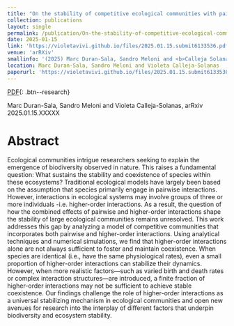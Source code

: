 ```yaml
---
title: "On the stability of competitive ecological communities with pairwise and higher-order interactions"
collection: publications
layout: single
permalink: /publication/On-the-stability-of-competitive-ecological-communities-with-pairwise-and-higher-order-interactions/
date: 2025-01-15
link: 'https://violetavivi.github.io/files/2025.01.15.submit6133536.pdf'
venue: 'arRXiv'
smallinfo: '(2025) Marc Duran-Sala, Sandro Meloni and <b>Calleja Solanas, V.</b>'
location: Marc Duran-Sala, Sandro Meloni and Violeta Calleja-Solanas
paperurl: 'https://violetavivi.github.io/files/2025.01.15.submit6133536.pdf'
---
```


[PDF](https://violetavivi.github.io/files/2025.01.15.submit6133536.pdf){: .btn--research}

Marc Duran-Sala, Sandro Meloni and Violeta Calleja-Solanas, arRxiv 2025.01.15.XXXXX

# Abstract
Ecological communities intrigue researchers seeking to explain the emergence of biodiversity observed in nature. This raises a fundamental question: What sustains the stability and coexistence of species within these ecosystems? Traditional ecological models have largely been based on the assumption that species primarily engage in pairwise interactions. However, interactions in ecological systems may involve groups of three or more individuals -i.e. higher-order interactions. As a result, the question of how the combined effects of pairwise and higher-order interactions shape the stability of large ecological communities remains unresolved.
This work addresses this gap by analyzing a model of competitive communities that incorporates both pairwise and higher-order interactions. Using analytical techniques and numerical simulations, we find that higher-order interactions alone are not always sufficient to foster and maintain coexistence. When species are identical (i.e., have the same physiological rates), even a small proportion of higher-order interactions can stabilize their dynamics. However, when more realistic factors—such as varied birth and death rates or complex interaction structures—are introduced, a finite fraction of higher-order interactions may not be sufficient to achieve stable coexistence. Our findings challenge the role of higher-order interactions as a universal stabilizing mechanism in ecological communities and open new avenues for research into the interplay of different factors that underpin biodiversity and ecosystem stability.
